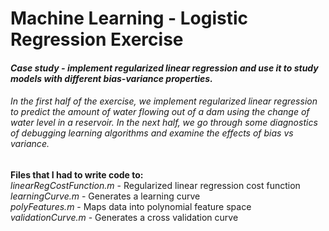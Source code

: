 # Machine Learning - Logistic Regression Exercise

#### <em>Case study - implement regularized linear regression and use it to study models with different bias-variance properties.<br>
  
###### In the first half of the exercise, we implement regularized linear regression to predict the amount of water flowing out of a dam using the change of water level in a reservoir. In the next half, we go through some diagnostics of debugging learning algorithms and examine the effects of bias vs variance.</em>

<strong>Files that I had to write code to:</strong><br>
<em>linearRegCostFunction.m</em></strong> - Regularized linear regression cost function<br>
<em>learningCurve.m</em></strong> - Generates a learning curve<br>
<em>polyFeatures.m</em></strong> - Maps data into polynomial feature space<br>
<em>validationCurve.m</em></strong> - Generates a cross validation curve<br>
